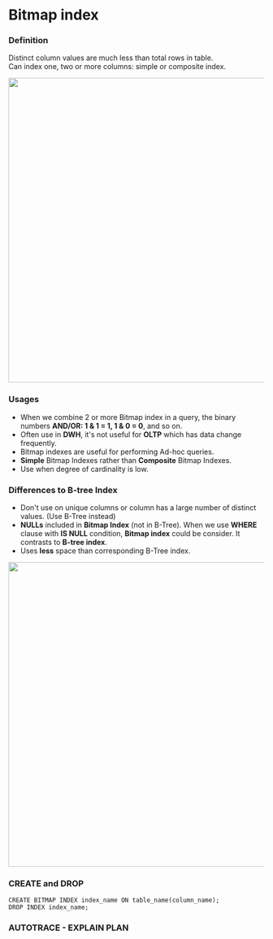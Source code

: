 # Bitmap index

### Definition
Distinct column values are much less than total rows in table.</br>
Can index one, two or more columns: simple or composite index.</br>
 <p align="center"><img src="https://i.imgur.com/YaAJZn4.png" width="600" ></p>


### Usages
- When we combine 2  or more Bitmap index in a query, the binary numbers **AND/OR: 1 & 1 = 1, 1 & 0 = 0**, and so on.</br>
- Often use in **DWH**, it's not useful for **OLTP** which has data change frequently.</br>
- Bitmap indexes are useful for performing Ad-hoc queries.</br>
- **Simple** Bitmap Indexes rather than **Composite** Bitmap Indexes.</br>
- Use when degree of cardinality is low.</br>

### Differences to B-tree Index
- Don't use on unique columns or column has a large number of distinct values. (Use B-Tree instead)</br>
- **NULLs** included in **Bitmap Index** (not in B-Tree). When we use **WHERE** clause with **IS NULL** condition, **Bitmap index** could be consider. It contrasts to **B-tree index**.</br>
- Uses **less** space than corresponding B-Tree index.</br>
 <p align="center"><img src="https://i.imgur.com/aKsFDhH.png" width="600" ></p>
 
### CREATE and DROP
```
CREATE BITMAP INDEX index_name ON table_name(column_name);
DROP INDEX index_name;
```

### AUTOTRACE - EXPLAIN PLAN
